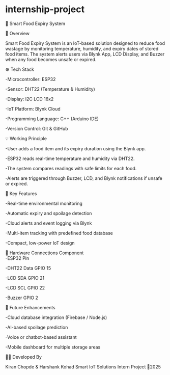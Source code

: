 # internship-project
🥫 Smart Food Expiry System

📘 Overview

Smart Food Expiry System is an IoT-based solution designed to reduce food wastage by monitoring temperature, humidity, and expiry dates of stored food items. The system alerts users via Blynk App, LCD Display, and Buzzer when any food becomes unsafe or expired.

⚙️ Tech Stack

-Microcontroller: ESP32

-Sensor: DHT22 (Temperature & Humidity)

-Display: I2C LCD 16x2

-IoT Platform: Blynk Cloud

-Programming Language: C++ (Arduino IDE)

-Version Control: Git & GitHub

💡 Working Principle

-User adds a food item and its expiry duration using the Blynk app.

-ESP32 reads real-time temperature and humidity via DHT22.

-The system compares readings with safe limits for each food.

-Alerts are triggered through Buzzer, LCD, and Blynk notifications if unsafe or expired.

🚀 Key Features

-Real-time environmental monitoring

-Automatic expiry and spoilage detection

-Cloud alerts and event logging via Blynk

-Multi-item tracking with predefined food database

-Compact, low-power IoT design

🧩 Hardware Connections
Component	
-ESP32 Pin

-DHT22 Data	GPIO 15

-LCD SDA	GPIO 21

-LCD SCL	GPIO 22

-Buzzer	GPIO 2

🧠 Future Enhancements

-Cloud database integration (Firebase / Node.js)

-AI-based spoilage prediction

-Voice or chatbot-based assistant

-Mobile dashboard for multiple storage areas

👨‍💻 Developed By

Kiran Chopde & Harshank Kohad
Smart IoT Solutions Intern Project
📍2025
